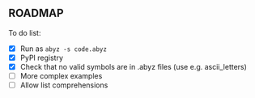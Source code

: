 ## ROADMAP

To do list:

- [x] Run as `abyz -s code.abyz`
- [x] PyPI registry
- [x] Check that no valid symbols are in .abyz files (use e.g. ascii_letters)
- [ ] More complex examples
- [ ] Allow list comprehensions
